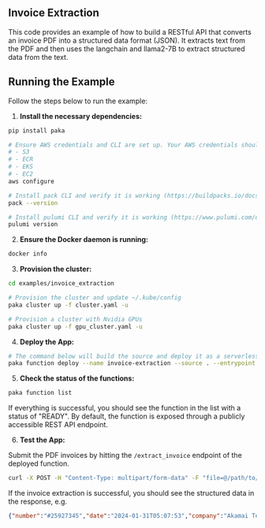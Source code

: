 ## Invoice Extraction
This code provides an example of how to build a RESTful API that converts an invoice PDF into a structured data format (JSON). It extracts text from the PDF and then uses the langchain and llama2-7B to extract structured data from the text.

## Running the Example

Follow the steps below to run the example:

1. **Install the necessary dependencies:**
  ```bash
  pip install paka

  # Ensure AWS credentials and CLI are set up. Your AWS credentials should have access to the following services:
  # - S3
  # - ECR
  # - EKS
  # - EC2
  aws configure

  # Install pack CLI and verify it is working (https://buildpacks.io/docs/for-platform-operators/how-to/integrate-ci/pack/)
  pack --version

  # Install pulumi CLI and verify it is working (https://www.pulumi.com/docs/install/)
  pulumi version
  ```

2. **Ensure the Docker daemon is running:**
  ```bash
  docker info
  ```

3. **Provision the cluster:**
  ```bash
  cd examples/invoice_extraction

  # Provision the cluster and update ~/.kube/config
  paka cluster up -f cluster.yaml -u

  # Provision a cluster with Nvidia GPUs
  paka cluster up -f gpu_cluster.yaml -u
  ```

4. **Deploy the App:**
  ```bash
  # The command below will build the source and deploy it as a serverless function.
  paka function deploy --name invoice-extraction --source . --entrypoint serve
  ```

5. **Check the status of the functions:**
  ```bash
  paka function list
  ```

  If everything is successful, you should see the function in the list with a status of "READY". By default, the function is exposed through a publicly accessible REST API endpoint.

6. **Test the App:**

  Submit the PDF invoices by hitting the `/extract_invoice` endpoint of the deployed function.

  ```bash
  curl -X POST -H "Content-Type: multipart/form-data" -F "file=@/path/to/invoices/invoice-2024-02-29.pdf" http://invoice-extraction.default.xxxx.sslip.io/extract_invoice
  ```

  If the invoice extraction is successful, you should see the structured data in the response, e.g.

  ```json
  {"number":"#25927345","date":"2024-01-31T05:07:53","company":"Akamai Technologies, Inc.","company_address":"249 Arch St. Philadelphia, PA 19106 USA","tax_id":"United States EIN: 04-3432319","customer":"John Doe","customer_address":"1 Hacker Way Menlo Park, CA  94025","amount":"$5.00"}
  ```
